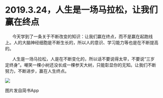 
# 2019.3.24，人生是一场马拉松，让我们赢在终点

      今天学到了一条关于不断改变的知识：让我们赢在终点，而不是赢在起跑线上。人的大脑神经细胞是不断生长的，所以人的意识、学习能力等也是在不断提高的。  

      人生是一场马拉松，人是在不断变化的，所以话不要说得太早，不要说“三岁定终身”。嘲笑一棵小树还没长成一棵参天大树，只能彰显你的无知。让我们不断努力，不断进步，赢在人生终点。

![](http://upload-images.jianshu.io/upload_images/3910675-e47ed29b24d99c73.jpg?imageMogr2/auto-orient/strip%7CimageView2/2/w/1080/q/50)  

图片发自简书App